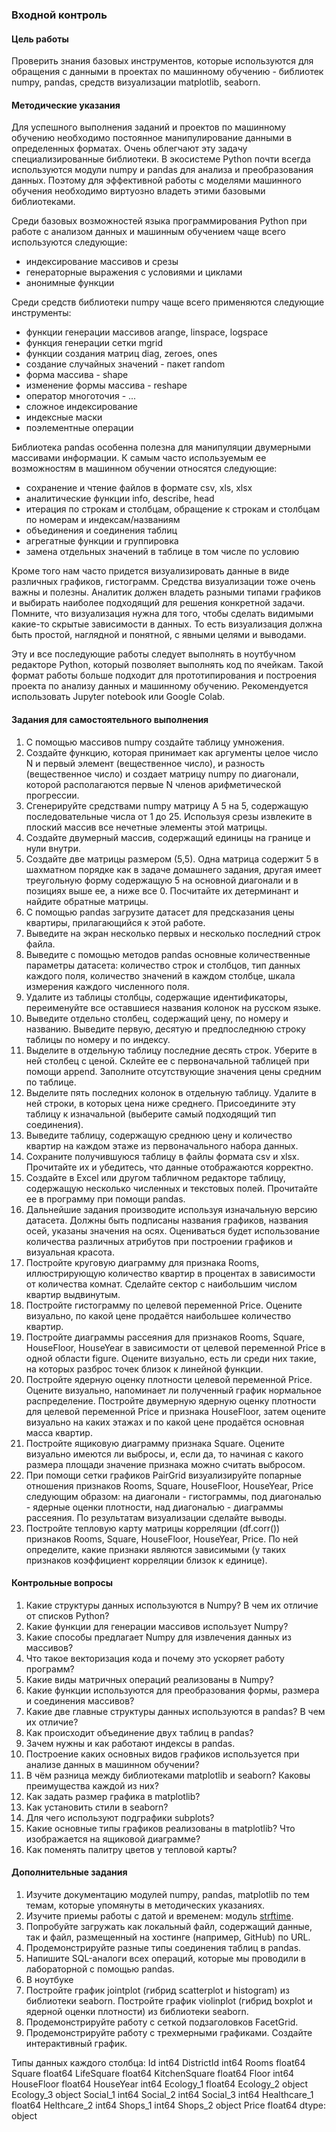 ### Входной контроль

#### Цель работы

Проверить знания базовых инструментов, которые используются для обращения с данными в проектах по машинному обучению - библиотек numpy, pandas, средств визуализации matplotlib, seaborn.

#### Методические указания

Для успешного выполнения заданий и проектов по машинному обучению необходимо постоянное манипулирование данными в определенных форматах. Очень облегчают эту задачу специализированные библиотеки. В экосистеме Python почти всегда используются модули numpy и pandas для анализа и преобразования данных. Поэтому для эффективной работы с моделями машинного обучения необходимо виртуозно владеть этими базовыми библиотеками.

Среди базовых возможностей языка программирования Python при работе с анализом данных и машинным обучением чаще всего используются следующие:

- индексирование массивов и срезы
- генераторные выражения с условиями и циклами
- анонимные функции 

Среди средств библиотеки numpy чаще всего применяются следующие инструменты:

- функции генерации массивов arange, linspace, logspace
- функция генерации сетки mgrid
- функции создания матриц diag, zeroes, ones
- создание случайных значений - пакет random
- форма массива - shape
- изменение формы массива - reshape
- оператор многоточия - ...
- сложное индексирование
- индексные маски
- поэлементные операции

Библиотека pandas особенна полезна для манипуляции двумерными массивами информации. К самым часто используемым ее возможностям в машинном обучении относятся следующие:

- сохранение и чтение файлов в формате csv, xls, xlsx
- аналитические функции info, describe, head
- итерация по строкам и столбцам, обращение к строкам и столбцам по номерам и индексам/названиям
- объединения и соединения таблиц
- агрегатные функции и группировка
- замена отдельных значений в таблице в том числе по условию

Кроме того нам часто придется визуализировать данные в виде различных графиков, гистограмм. Средства визуализации тоже очень важны и полезны. Аналитик должен владеть разными типами графиков и выбирать наиболее подходящий для решения конкретной задачи. Помните, что визуализация нужна для того, чтобы сделать видимыми какие-то скрытые зависимости в данных. То есть визуализация должна быть простой, наглядной и понятной, с явными целями и выводами.

Эту и все последующие работы следует выполнять в ноутбучном редакторе Python, который позволяет выполнять код по ячейкам. Такой формат работы больше подходит для прототипирования и построения проекта по анализу данных и машинному обучению. Рекомендуется использовать Jupyter notebook или Google Colab.

#### Задания для самостоятельного выполнения

1. С помощью массивов numpy создайте таблицу умножения.
1. Создайте функцию, которая принимает как аргументы целое число N и первый элемент (вещественное число), и разность (вещественное число) и создает матрицу numpy по диагонали, которой располагаются первые N членов арифметической прогрессии.
1. Сгенерируйте средствами numpy матрицу А 5 на 5, содержащую последовательные числа от 1 до 25. Используя срезы извлеките в плоский массив все нечетные элементы этой матрицы.
1. Создайте двумерный массив, содержащий единицы на границе и нули внутри.
1. Создайте две матрицы размером (5,5). Одна матрица содержит 5 в шахматном порядке как в задаче домашнего задания, другая имеет треугольную форму содержащую 5 на основной диагонали и в позициях выше ее, а ниже все 0. Посчитайте их детерминант и найдите обратные матрицы.
1. С помощью pandas загрузите датасет для предсказания цены квартиры, прилагающийся к этой работе.
1. Выведите на экран несколько первых и несколько последний строк файла.
1. Выведите с помощью методов pandas основные количественные параметры датасета: количество строк и столбцов, тип данных каждого поля, количество значений в каждом столбце, шкала измерения каждого численного поля.
1. Удалите из таблицы столбцы, содержащие идентификаторы, переименуйте все оставшиеся названия колонок на русском языке.
10. Выведите отдельно столбец, содержащий цену, по номеру и названию. Выведите первую, десятую и предпоследнюю строку таблицы по номеру и по индексу.
1. Выделите в отдельную таблицу последние десять строк. Уберите в ней столбец с ценой. Склейте ее с первоначальной таблицей при помощи append. Заполните отсутствующие значения цены средним по таблице.
1. Выделите пять последних колонок в отдельную таблицу. Удалите в ней строки, в которых цена ниже среднего. Присоедините эту таблицу к изначальной (выберите самый подходящий тип соединения).
1. Выведите таблицу, содержащую среднюю цену и количество квартир на каждом этаже из первоначального набора данных.
1. Сохраните получившуюся таблицу в файлы формата csv и xlsx. Прочитайте их и убедитесь, что данные отображаются корректно.
1. Создайте в Excel или другом табличном редакторе таблицу, содержащую несколько численных и текстовых полей. Прочитайте ее в программу при помощи pandas.
1. Дальнейшие задания производите используя изначальную версию датасета. Должны быть подписаны названия графиков, названия осей, указаны значения на осях. Оцениваться будет использование количества различных атрибутов при построении графиков и визуальная красота.
1. Постройте круговую диаграмму для признака Rooms, иллюстрирующую количество квартир в процентах в зависимости от количества комнат. Сделайте сектор с наибольшим числом квартир выдвинутым.
1. Постройте гистограмму по целевой переменной Price. Оцените визуально, по какой цене продаётся наибольшее количество квартир.
1. Постройте диаграммы рассеяния для признаков Rooms, Square, HouseFloor, HouseYear в зависимости от целевой переменной Price в одной области figure. Оцените визуально, есть ли среди них такие, на которых разброс точек близок к линейной функции.
20. Постройте ядерную оценку плотности целевой переменной Price. Оцените визуально, напоминает ли полученный график нормальное распределение. Постройте двумерную ядерную оценку плотности для целевой переменной Price и признака HouseFloor, затем оцените визуально на каких этажах и по какой цене продаётся основная масса квартир.
1. Постройте ящиковую диаграмму признака Square. Оцените визуально имеются ли выбросы, и, если да, то начиная с какого размера площади значение признака можно считать выбросом.
1. При помощи сетки графиков PairGrid визуализируйте попарные отношения признаков Rooms, Square, HouseFloor, HouseYear, Price следующим образом: на диагонали - гистограммы, под диагональю - ядерные оценки плотности, над диагональю - диаграммы рассеяния. По результатам визуализации сделайте выводы.
1. Постройте тепловую карту матрицы корреляции (df.corr()) признаков Rooms, Square, HouseFloor, HouseYear, Price. По ней определите, какие признаки являются зависимыми (у таких признаков коэффициент корреляции близок к единице).


#### Контрольные вопросы

1. Какие структуры данных используются в Numpy? В чем их отличие от списков Python?
1. Какие функции для генерации массивов использует Numpy?
1. Какие способы предлагает Numpy для извлечения данных из массивов?
1. Что такое векторизация кода и почему это ускоряет работу программ?
1. Какие виды матричных операций реализованы в Numpy?
1. Какие функции используются для преобразования формы, размера и соединения массивов?
1. Какие две главные структуры данных используются в pandas? В чем их отличие?
1. Как происходит объединение двух таблиц в pandas?
1. Зачем нужны и как работают индексы в pandas.
1. Построение каких основных видов графиков используется при анализе данных в машинном обучении?
1. В чём разница между библиотеками matplotlib и seaborn? Каковы преимущества каждой из них?
1. Как задать размер графика в matplotlib?
1. Как установить стили в seaborn?
1. Для чего используют подграфики subplots?
1. Какие основные типы графиков реализованы в matplotlib? Что изображается на ящиковой диаграмме?
1. Как поменять палитру цветов у тепловой карты?


#### Дополнительные задания

1. Изучите документацию модулей numpy, pandas, matplotlib по тем темам, которые упомянуты в методических указаниях.
1. Изучите приемы работы с датой и временем: модуль [strftime](http://strftime.org/).
1. Попробуйте загружать как локальный файл, содержащий данные, так и файл, размещенный на хостинге (например, GitHub) по URL.
1. Продемонстрируйте разные типы соединения таблиц в pandas.
1. Напишите SQL-аналоги всех операций, которые мы проводили в лабораторной с помощью pandas.
1. В ноутбуке
1. Постройте график jointplot (гибрид scatterplot и histogram) из библиотеки seaborn. Постройте график violinplot (гибрид boxplot и ядерной оценки плотности) из библиотеки seaborn.
1. Продемонстрируйте работу с сеткой подзаголовков FacetGrid.
1. Продемонстрируйте работу с трехмерными графиками. Создайте интерактивный график.

Типы данных каждого столбца:
Id                 int64
DistrictId         int64
Rooms            float64
Square           float64
LifeSquare       float64
KitchenSquare    float64
Floor              int64
HouseFloor       float64
HouseYear          int64
Ecology_1        float64
Ecology_2         object
Ecology_3         object
Social_1           int64
Social_2           int64
Social_3           int64
Healthcare_1     float64
Helthcare_2        int64
Shops_1            int64
Shops_2           object
Price            float64
dtype: object 
